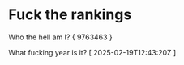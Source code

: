 # Fuck the rankings

Who the hell am I?
{ 9763463 }

What fucking year is it?
[ 2025-02-19T12:43:20Z ]
